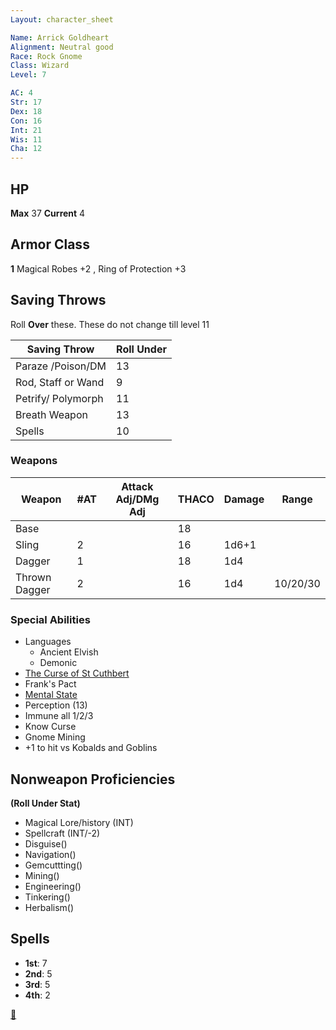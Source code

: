 ```yaml
---
Layout: character_sheet

Name: Arrick Goldheart
Alignment: Neutral good
Race: Rock Gnome
Class: Wizard
Level: 7

AC: 4
Str: 17
Dex: 18
Con: 16
Int: 21
Wis: 11
Cha: 12
---
```


## HP

**Max** 37 **Current** 4

## Armor Class 

**1** Magical Robes +2 , Ring of Protection +3 

## Saving Throws

Roll **Over** these. These do not change till level 11

| Saving Throw       | Roll Under |
| ------------------ | ---------- |
| Paraze /Poison/DM  | 13         |
| Rod, Staff or Wand | 9          |
| Petrify/ Polymorph | 11         |
| Breath Weapon      | 13         |
| Spells             | 10         |

### Weapons

| Weapon        | #AT  | Attack Adj/DMg Adj | THACO | Damage | Range    |
| ------------- | ---- | ------------------ | ----- | ------ | -------- |
| Base          |      |                    | 18    |        |          |
| Sling         | 2    |                    | 16    | 1d6+1  |          |
| Dagger        | 1    |                    | 18    | 1d4    |          |
| Thrown Dagger | 2    |                    | 16    | 1d4    | 10/20/30 |



### Special Abilities

- Languages
  - Ancient Elvish
  - Demonic 
- [The Curse of St Cuthbert](https://scottjbennett.com/toee/the_curse_of_st_cuthbert/)
- Frank's Pact
- [Mental State](./mental_state)
- Perception (13)
- Immune all 1/2/3
- Know Curse
- Gnome Mining
- +1 to hit vs Kobalds and Goblins

## Nonweapon Proficiencies

**(Roll Under Stat)**

- Magical Lore/history (INT)
- Spellcraft (INT/-2)
- Disguise()
- Navigation()
- Gemcuttting()
- Mining()
- Engineering()
- Tinkering()
- Herbalism()

## Spells

- **1st**: 7
- **2nd**: 5
- **3rd**: 5
- **4th**: 2 

[🎒](https://scottjbennett.com/toee/equipment/)

